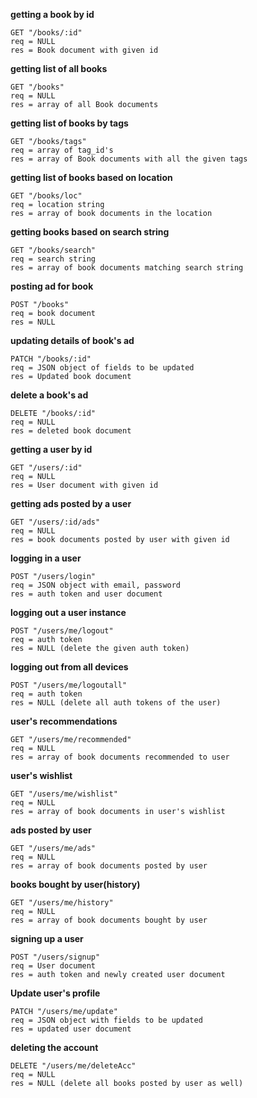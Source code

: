 
**getting a book by id**
```
GET "/books/:id"
req = NULL
res = Book document with given id
```


**getting list of all books**
```
GET "/books"
req = NULL
res = array of all Book documents
```


**getting list of books by tags**
```
GET "/books/tags"
req = array of tag_id's
res = array of Book documents with all the given tags
```

**getting list of books based on location**
```
GET "/books/loc"
req = location string
res = array of book documents in the location
```

**getting books based on search string**
```
GET "/books/search"
req = search string
res = array of book documents matching search string
```

**posting ad for book**
```
POST "/books"
req = book document
res = NULL
```

**updating details of book's ad**
```
PATCH "/books/:id"
req = JSON object of fields to be updated
res = Updated book document
```

**delete a book's ad**
```
DELETE "/books/:id"
req = NULL
res = deleted book document
```

**getting a user by id**
```
GET "/users/:id"
req = NULL
res = User document with given id
```

**getting ads posted by a user**
```
GET "/users/:id/ads"
req = NULL
res = book documents posted by user with given id
```

**logging in a user**
```
POST "/users/login"
req = JSON object with email, password
res = auth token and user document
```

**logging out a user instance**
```
POST "/users/me/logout"
req = auth token
res = NULL (delete the given auth token)
```

**logging out from all devices**
```
POST "/users/me/logoutall"
req = auth token
res = NULL (delete all auth tokens of the user)
```

**user's recommendations**
```
GET "/users/me/recommended"
req = NULL
res = array of book documents recommended to user
```

**user's wishlist**
```
GET "/users/me/wishlist"
req = NULL
res = array of book documents in user's wishlist
```

**ads posted by user**
```
GET "/users/me/ads"
req = NULL
res = array of book documents posted by user
```

**books bought by user(history)**
```
GET "/users/me/history"
req = NULL
res = array of book documents bought by user
```

**signing up a user**
```
POST "/users/signup"
req = User document
res = auth token and newly created user document
```

**Update user's profile**
```
PATCH "/users/me/update"
req = JSON object with fields to be updated
res = updated user document
```

**deleting the account**
```
DELETE "/users/me/deleteAcc"
req = NULL
res = NULL (delete all books posted by user as well)
```
